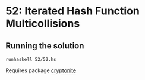 # 52: Iterated Hash Function Multicollisions

## Running the solution

```
runhaskell 52/52.hs
```

Requires package [cryptonite](https://hackage.haskell.org/package/cryptonite)
